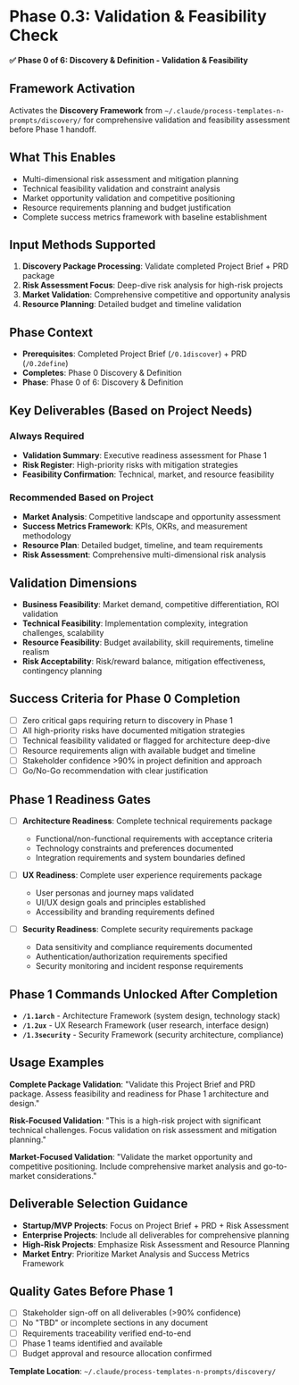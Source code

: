 # Phase 0.3: Validation & Feasibility Check

**✅ Phase 0 of 6: Discovery & Definition - Validation & Feasibility**

## Framework Activation
Activates the **Discovery Framework** from `~/.claude/process-templates-n-prompts/discovery/` for comprehensive validation and feasibility assessment before Phase 1 handoff.

## What This Enables
- Multi-dimensional risk assessment and mitigation planning
- Technical feasibility validation and constraint analysis
- Market opportunity validation and competitive positioning
- Resource requirements planning and budget justification
- Complete success metrics framework with baseline establishment

## Input Methods Supported
1. **Discovery Package Processing**: Validate completed Project Brief + PRD package
2. **Risk Assessment Focus**: Deep-dive risk analysis for high-risk projects
3. **Market Validation**: Comprehensive competitive and opportunity analysis
4. **Resource Planning**: Detailed budget and timeline validation

## Phase Context
- **Prerequisites**: Completed Project Brief (`/0.1discover`) + PRD (`/0.2define`)
- **Completes**: Phase 0 Discovery & Definition
- **Phase**: Phase 0 of 6: Discovery & Definition

## Key Deliverables (Based on Project Needs)

### Always Required
- **Validation Summary**: Executive readiness assessment for Phase 1
- **Risk Register**: High-priority risks with mitigation strategies  
- **Feasibility Confirmation**: Technical, market, and resource feasibility

### Recommended Based on Project
- **Market Analysis**: Competitive landscape and opportunity assessment
- **Success Metrics Framework**: KPIs, OKRs, and measurement methodology
- **Resource Plan**: Detailed budget, timeline, and team requirements
- **Risk Assessment**: Comprehensive multi-dimensional risk analysis

## Validation Dimensions
- **Business Feasibility**: Market demand, competitive differentiation, ROI validation
- **Technical Feasibility**: Implementation complexity, integration challenges, scalability
- **Resource Feasibility**: Budget availability, skill requirements, timeline realism
- **Risk Acceptability**: Risk/reward balance, mitigation effectiveness, contingency planning

## Success Criteria for Phase 0 Completion
- [ ] Zero critical gaps requiring return to discovery in Phase 1
- [ ] All high-priority risks have documented mitigation strategies
- [ ] Technical feasibility validated or flagged for architecture deep-dive
- [ ] Resource requirements align with available budget and timeline
- [ ] Stakeholder confidence >90% in project definition and approach
- [ ] Go/No-Go recommendation with clear justification

## Phase 1 Readiness Gates
- [ ] **Architecture Readiness**: Complete technical requirements package
  - Functional/non-functional requirements with acceptance criteria
  - Technology constraints and preferences documented
  - Integration requirements and system boundaries defined
  
- [ ] **UX Readiness**: Complete user experience requirements package  
  - User personas and journey maps validated
  - UI/UX design goals and principles established
  - Accessibility and branding requirements defined
  
- [ ] **Security Readiness**: Complete security requirements package
  - Data sensitivity and compliance requirements documented
  - Authentication/authorization requirements specified
  - Security monitoring and incident response requirements

## Phase 1 Commands Unlocked After Completion
- **`/1.1arch`** - Architecture Framework (system design, technology stack)
- **`/1.2ux`** - UX Research Framework (user research, interface design)
- **`/1.3security`** - Security Framework (security architecture, compliance)

## Usage Examples
**Complete Package Validation**:
"Validate this Project Brief and PRD package. Assess feasibility and readiness for Phase 1 architecture and design."

**Risk-Focused Validation**:
"This is a high-risk project with significant technical challenges. Focus validation on risk assessment and mitigation planning."

**Market-Focused Validation**:
"Validate the market opportunity and competitive positioning. Include comprehensive market analysis and go-to-market considerations."

## Deliverable Selection Guidance
- **Startup/MVP Projects**: Focus on Project Brief + PRD + Risk Assessment
- **Enterprise Projects**: Include all deliverables for comprehensive planning
- **High-Risk Projects**: Emphasize Risk Assessment and Resource Planning
- **Market Entry**: Prioritize Market Analysis and Success Metrics Framework

## Quality Gates Before Phase 1
- [ ] Stakeholder sign-off on all deliverables (>90% confidence)
- [ ] No "TBD" or incomplete sections in any document
- [ ] Requirements traceability verified end-to-end
- [ ] Phase 1 teams identified and available
- [ ] Budget approval and resource allocation confirmed

**Template Location**: `~/.claude/process-templates-n-prompts/discovery/`